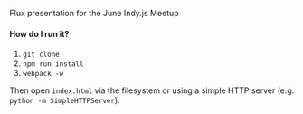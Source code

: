 Flux presentation for the June Indy.js Meetup

#### How do I run it?
1. `git clone`
2. `npm run install`
3. `webpack -w`

Then open `index.html` via the filesystem or using a simple HTTP server (e.g. `python -m SimpleHTTPServer`).
